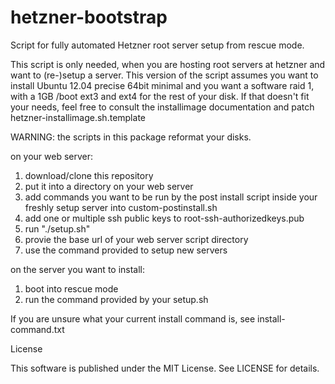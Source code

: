 hetzner-bootstrap
=================

Script for fully automated Hetzner root server setup from rescue mode.

This script is only needed, when you are hosting root servers at hetzner
and want to (re-)setup a server. This version of the script assumes you
want to install Ubuntu 12.04 precise 64bit minimal and you want a
software raid 1, with a 1GB /boot ext3 and ext4 for the rest of your
disk. If that doesn't fit your needs, feel free to consult the
installimage documentation and patch hetzner-installimage.sh.template 

WARNING: the scripts in this package reformat your disks. 

on your web server:

1. download/clone this repository
2. put it into a directory on your web server
3. add commands you want to be run by the post install script inside
    your freshly setup server into custom-postinstall.sh 
4. add one or multiple ssh public keys to root-ssh-authorizedkeys.pub 
5. run "./setup.sh"
6. provie the base url of your web server script directory
7. use the command provided to setup new servers

on the server you want to install:

1. boot into rescue mode
2. run the command provided by your setup.sh

If you are unsure what your current install command is, see install-command.txt

License

This software is published under the MIT License. See LICENSE for
details.

